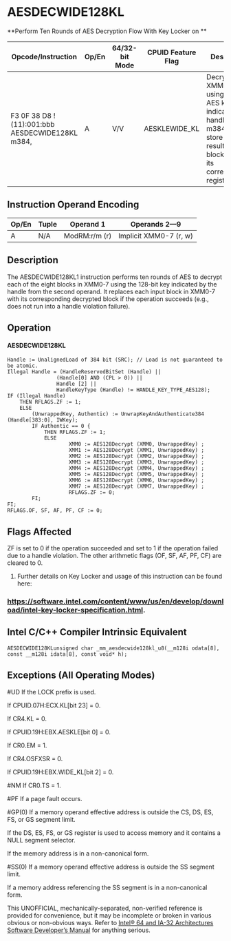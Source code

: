 # AESDECWIDE128KL

**Perform Ten Rounds of AES Decryption Flow With Key Locker on **

| Opcode/Instruction                                       | Op/En | 64/32-bit Mode | CPUID Feature Flag | Description                                                                                                                         |
| -------------------------------------------------------- | ----- | -------------- | ------------------ | ----------------------------------------------------------------------------------------------------------------------------------- |
| F3 0F 38 D8 !(11):001:bbb AESDECWIDE128KL m384, <XMM0-7> | A     | V/V            | AESKLEWIDE_KL      | Decrypt XMM0-7 using 128-bit AES key indicated by handle at m384 and store each resultant block back to its corresponding register. |

## Instruction Operand Encoding

| Op/En | Tuple | Operand 1     | Operands 2—9           |
| ----- | ----- | ------------- | ---------------------- |
| A     | N/A   | ModRM:r/m (r) | Implicit XMM0-7 (r, w) |

## Description

The AESDECWIDE128KL1 instruction performs ten rounds of AES to decrypt each of the eight blocks in XMM0-7 using the 128-bit key indicated by the handle from the second operand. It replaces each input block in XMM0-7 with its corresponding decrypted block if the operation succeeds (e.g., does not run into a handle violation failure).

## Operation

#### AESDECWIDE128KL

```
Handle := UnalignedLoad of 384 bit (SRC); // Load is not guaranteed to be atomic.
Illegal Handle = (HandleReservedBitSet (Handle) ||
                (Handle[0] AND (CPL > 0)) ||
                Handle [2] ||
                HandleKeyType (Handle) != HANDLE_KEY_TYPE_AES128);
IF (Illegal Handle)
    THEN RFLAGS.ZF := 1;
    ELSE
        (UnwrappedKey, Authentic) := UnwrapKeyAndAuthenticate384 (Handle[383:0], IWKey);
        IF Authentic == 0 {
            THEN RFLAGS.ZF := 1;
            ELSE
                    XMM0 := AES128Decrypt (XMM0, UnwrappedKey) ;
                    XMM1 := AES128Decrypt (XMM1, UnwrappedKey) ;
                    XMM2 := AES128Decrypt (XMM2, UnwrappedKey) ;
                    XMM3 := AES128Decrypt (XMM3, UnwrappedKey) ;
                    XMM4 := AES128Decrypt (XMM4, UnwrappedKey) ;
                    XMM5 := AES128Decrypt (XMM5, UnwrappedKey) ;
                    XMM6 := AES128Decrypt (XMM6, UnwrappedKey) ;
                    XMM7 := AES128Decrypt (XMM7, UnwrappedKey) ;
                    RFLAGS.ZF := 0;
        FI;
FI;
RFLAGS.OF, SF, AF, PF, CF := 0;

```

## Flags Affected

ZF is set to 0 if the operation succeeded and set to 1 if the operation failed due to a handle violation. The other arithmetic flags (OF, SF, AF, PF, CF) are cleared to 0.

1. Further details on Key Locker and usage of this instruction can be found here:

### https://software.intel.com/content/www/us/en/develop/download/intel-key-locker-specification.html.

## Intel C/C++ Compiler Intrinsic Equivalent

```
AESDECWIDE128KLunsigned char _mm_aesdecwide128kl_u8(__m128i odata[8], const __m128i idata[8], const void* h);

```

## Exceptions (All Operating Modes)

#​​​UD If the LOCK prefix is used.

If CPUID.07H:ECX.KL[bit 23] = 0.

If CR4.KL = 0.

If CPUID.19H:EBX.AESKLE[bit 0] = 0.

If CR0.EM = 1.

If CR4.OSFXSR = 0.

If CPUID.19H:EBX.WIDE_KL[bit 2] = 0.

#​NM If CR0.TS = 1.

#​PF If a page fault occurs.

#​​​​GP(0) If a memory operand effective address is outside the CS, DS, ES, FS, or GS segment limit.

If the DS, ES, FS, or GS register is used to access memory and it contains a NULL segment selector.

If the memory address is in a non-canonical form.

#​​​​​SS(0) If a memory operand effective address is outside the SS segment limit.

If a memory address referencing the SS segment is in a non-canonical form.

This UNOFFICIAL, mechanically-separated, non-verified reference is provided for convenience, but it may be
incomplete or broken in various obvious or non-obvious
ways. Refer to [Intel® 64 and IA-32 Architectures Software Developer’s Manual](https://software.intel.com/en-us/download/intel-64-and-ia-32-architectures-sdm-combined-volumes-1-2a-2b-2c-2d-3a-3b-3c-3d-and-4) for anything serious.
